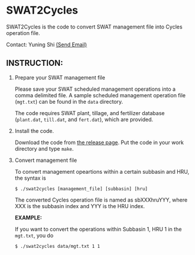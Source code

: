 
SWAT2Cycles
===========

SWAT2Cycles is the code to convert SWAT management file into Cycles operation file.

Contact: Yuning Shi [(Send Email)](mailto:yshi@psu.edu)


INSTRUCTION:
------------

1. Prepare your SWAT management file

   Please save your SWAT scheduled management operations into a comma delimited file.
   A sample scheduled management operation file (`mgt.txt`) can be found in the `data` directory.
  
   The code requires SWAT plant, tillage, and fertilizer database (`plant.dat`, `till.dat`, and `fert.dat`), which are provided.
  
2. Install the code.

   Download the code from [the release page](https://github.com/shiyuning/SWAT2Cycles/releases).
   Put the code in your work directory and type `make`.

3. Convert management file

   To convert management opeartions within a certain subbasin and HRU, the syntax is
  
   ```shell
   $ ./swat2cycles [management_file] [subbasin] [hru]
   ```
  
   The converted Cycles operation file is named as sbXXXhruYYY, where XXX is the subbasin index and YYY is the HRU index.

   **EXAMPLE:**
    
   If you want to convert the operations within Subbasin 1, HRU 1 in the `mgt.txt`, you do

   ```shell
   $ ./swat2cycles data/mgt.txt 1 1
   ```
